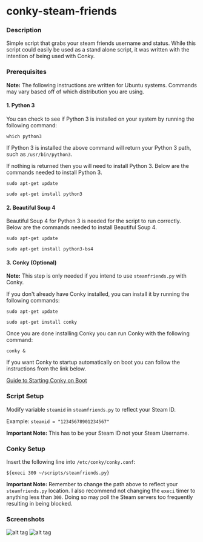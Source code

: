 # conky-steam-friends

### Description
Simple script that grabs your steam friends username and status.  While this script could easily be used as a stand alone script, it was written with the intention of being used with Conky.


### Prerequisites
<b>Note:</b> The following instructions are written for Ubuntu systems.  Commands may vary based off of which distribution you are using.

#### 1. Python 3
You can check to see if Python 3 is installed on your system by running the following command:

`which python3`

If Python 3 is installed the above command will return your Python 3 path, such as `/usr/bin/python3`.

If nothing is returned then you will need to install Python 3.  Below are the commands needed to install Python 3.

`sudo apt-get update`

`sudo apt-get install python3`

#### 2. Beautiful Soup 4
Beautiful Soup 4 for Python 3 is needed for the script to run correctly.  Below are the commands needed to install Beautiful Soup 4.

`sudo apt-get update`

`sudo apt-get install python3-bs4`

#### 3. Conky (Optional)
<b>Note:</b> This step is only needed if you intend to use `steamfriends.py` with Conky.

If you don't already have Conky installed, you can install it by running the following commands:

`sudo apt-get update`

`sudo apt-get install conky`

Once you are done installing Conky you can run Conky with the following command:

`conky &`

If you want Conky to startup automatically on boot you can follow the instructions from the link below.

[Guide to Starting Conky on Boot](https://help.ubuntu.com/community/SettingUpConky#Set_Conky_To_Start_At_Boot)

### Script Setup
Modify variable `steamid` in `steamfriends.py` to reflect your Steam ID.  

Example: `steamid = "12345678901234567"`
    
<b>Important Note:</b> This has to be your Steam ID not your Steam Username.

### Conky Setup
Insert the following line into `/etc/conky/conky.conf`:

    ${execi 300 ~/scripts/steamfriends.py}
    
<b>Important Note:</b> Remember to change the path above to reflect your `steamfriends.py` location.  I also recommend not changing the `execi` timer to anything less than `300`. Doing so may poll the Steam servers too frequently resulting in being blocked.

### Screenshots
![alt tag](http://i.imgur.com/jujbg8x.png)
![alt tag](http://i.imgur.com/7sjASzK.png)
